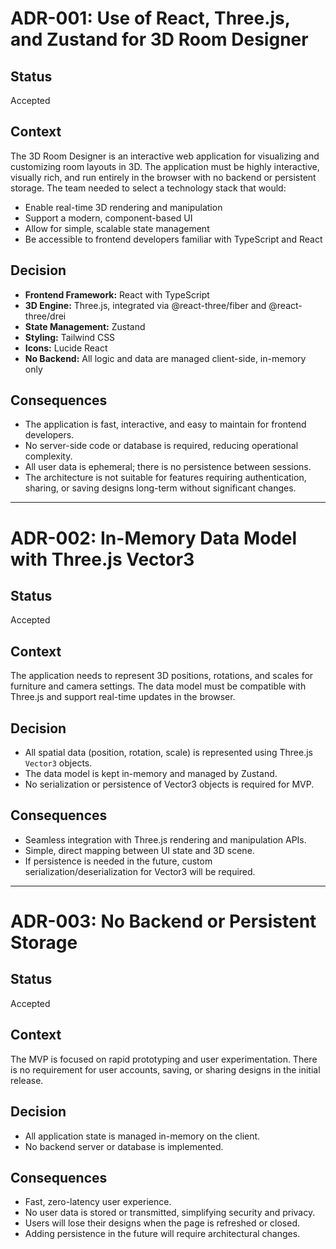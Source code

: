 # ADR-001: Use of React, Three.js, and Zustand for 3D Room Designer

## Status
Accepted

## Context
The 3D Room Designer is an interactive web application for visualizing and customizing room layouts in 3D. The application must be highly interactive, visually rich, and run entirely in the browser with no backend or persistent storage. The team needed to select a technology stack that would:
- Enable real-time 3D rendering and manipulation
- Support a modern, component-based UI
- Allow for simple, scalable state management
- Be accessible to frontend developers familiar with TypeScript and React

## Decision
- **Frontend Framework:** React with TypeScript
- **3D Engine:** Three.js, integrated via @react-three/fiber and @react-three/drei
- **State Management:** Zustand
- **Styling:** Tailwind CSS
- **Icons:** Lucide React
- **No Backend:** All logic and data are managed client-side, in-memory only

## Consequences
- The application is fast, interactive, and easy to maintain for frontend developers.
- No server-side code or database is required, reducing operational complexity.
- All user data is ephemeral; there is no persistence between sessions.
- The architecture is not suitable for features requiring authentication, sharing, or saving designs long-term without significant changes.

---

# ADR-002: In-Memory Data Model with Three.js Vector3

## Status
Accepted

## Context
The application needs to represent 3D positions, rotations, and scales for furniture and camera settings. The data model must be compatible with Three.js and support real-time updates in the browser.

## Decision
- All spatial data (position, rotation, scale) is represented using Three.js `Vector3` objects.
- The data model is kept in-memory and managed by Zustand.
- No serialization or persistence of Vector3 objects is required for MVP.

## Consequences
- Seamless integration with Three.js rendering and manipulation APIs.
- Simple, direct mapping between UI state and 3D scene.
- If persistence is needed in the future, custom serialization/deserialization for Vector3 will be required.

---

# ADR-003: No Backend or Persistent Storage

## Status
Accepted

## Context
The MVP is focused on rapid prototyping and user experimentation. There is no requirement for user accounts, saving, or sharing designs in the initial release.

## Decision
- All application state is managed in-memory on the client.
- No backend server or database is implemented.

## Consequences
- Fast, zero-latency user experience.
- No user data is stored or transmitted, simplifying security and privacy.
- Users will lose their designs when the page is refreshed or closed.
- Adding persistence in the future will require architectural changes.
